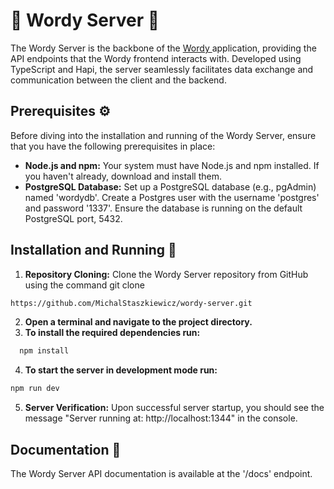 # 🚀 Wordy Server 🚀

The Wordy Server is the backbone of the <a href="https://github.com/MichalStaszkiewicz/Wordy">
Wordy
</a> application, providing the API endpoints that the Wordy frontend interacts with. Developed using TypeScript and Hapi, the server seamlessly facilitates data exchange and communication between the client and the backend.

## Prerequisites ⚙️

Before diving into the installation and running of the Wordy Server, ensure that you have the following prerequisites in place:

- **Node.js and npm:** Your system must have Node.js and npm installed. If you haven't already, download and install them.
- **PostgreSQL Database:** Set up a PostgreSQL database (e.g., pgAdmin) named 'wordydb'. Create a Postgres user with the username 'postgres' and password '1337'. Ensure the database is running on the default PostgreSQL port, 5432.

## Installation and Running 🧰

1. **Repository Cloning:** Clone the Wordy Server repository from GitHub using the command git clone

```sh
https://github.com/MichalStaszkiewicz/wordy-server.git
```

2. **Open a terminal and navigate to the project directory.**
3. **To install the required dependencies run:**

```sh
  npm install
```

4. **To start the server in development mode run:**

```sh
npm run dev
```

5. **Server Verification:** Upon successful server startup, you should see the message "Server running at: http://localhost:1344" in the console.

## Documentation 📖

The Wordy Server API documentation is available at the '/docs' endpoint.

